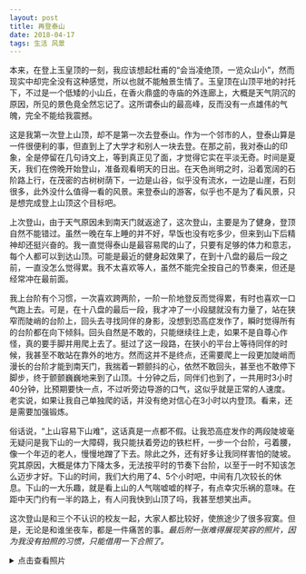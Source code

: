 ```yaml
---
layout: post
title: 再登泰山
date: 2018-04-17
tags: 生活 风景
---
```

本来，在登上玉皇顶的一刻，我应该想起杜甫的“会当凌绝顶，一览众山小”，然而现实中却完全没有这种感觉，所以也就不能触景生情了。玉皇顶在山顶平地的衬托下，不过是一个低矮的小山丘，在香火鼎盛的寺庙的外连廊上，大概是天气阴沉的原因，所见的景色竟全然忘记了。这所谓泰山的最高峰，反而没有一点雄伟的气魄，完全不能给我震撼。

这是我第一次登上山顶，却不是第一次去登泰山。作为一个邻市的人，登泰山算是一件很便利的事，但直到上了大学才和别人一块去登。在那之前，我对泰山的印象，全是停留在几句诗文上，等到真正见了面，才觉得它实在平淡无奇。时间是夏天，我们在傍晚开始登山，准备观看明天的日出。在天色尚明之时，沿着宽阔的石阶路上行，在茂密的古树树荫下，一边是山谷，似乎没有流水，一边是山崖，石刻很多，此外没什么值得一看的风景。来登泰山的游客，似乎也不是为了看风景，只是想完成登上山顶这个目标吧。

上次登山，由于天气原因未到南天门就返途了，这次登山，主要是为了健身，登顶自然不能错过。虽然一晚在车上睡的并不好，早饭也没有吃多少，但来到山下后精神却还挺兴奋的。我一直觉得泰山是最容易爬的山了，只要有足够的体力和意志，每个人都可以到达山顶。可能是最近的健身起效果了，在到十八盘的最后一段之前，一直没怎么觉得累。我不太喜欢等人，虽然不能完全按自己的节奏来，但还是经常冲在最前面。

我上台阶有个习惯，一次喜欢跨两阶，一阶一阶地登反而觉得累，有时也喜欢一口气跑上去。可是，在十八盘的最后一段，我才冲了一小段腿就没有力量了，站在狭窄而陡峭的台阶上，回头去寻找同伴的身影，没想到恐高症发作了，瞬时觉得所有的台阶都在向下倾斜。回头自然是不敢的，只能继续往上走，如果不是自尊心作怪，真的要手脚并用爬上去了。挺过了这一段路，在狭小的平台上等待同伴的时候，我甚至不敢站在靠外的地方。然而这并不是终点，还需要爬上一段更加陡峭而漫长的台阶才能到南天门，我揣着一颗颤抖的心，依然不敢回头，甚至也不敢停下脚步，终于颤颤巍巍地来到了山顶。十分钟之后，同伴们也到了，一共用时3小时40分钟，比预期要快一点，不过听旁边导游的口气，这似乎就是正常的人速度。老实说，如果让我自己单独爬的话，并没有绝对信心在3小时以内登顶。看来，还是需要加强锻炼。

俗话说，“上山容易下山难”，这话真是一点都不假。让我恐高症发作的两段陡坡毫无疑问是我下山的一大障碍，我只能扶着旁边的铁栏杆，一步一个台阶，弓着腰，像一个年迈的老人，慢慢地蹭了下去。除此之外，还有好多让我同样害怕的陡坡。究其原因，大概是体力下降太多，无法按平时的节奏下台阶，以至于一时不知该怎么迈步才好。下山的时间，我们大约用了4、5个小时吧，中间有几次较长的休息。下山的一大乐趣，就是看上山的人气喘嘘嘘的样子，有点幸灾乐祸的意味。在距中天门约有一半的路上，有人问我快到山顶了吗，我甚至想笑出声。

这次登山是和三个不认识的校友一起，大家人都比较好，使旅途少了很多寂寞。但是，无论是和谁坐夜车，都是一件痛苦的事。*最后附一张难得展现笑容的照片，因为我没有拍照的习惯，只能借用一下合照了。*

<details>
    <summary>点击查看照片</summary>
    <p><a href="https://i.imgur.com/5mCcF33.png" data-lightbox="groupphoto" data-title="到山顶啦！！"><img src="https://i.imgur.com/G5gBWVo.png"></a></p>
</details>
